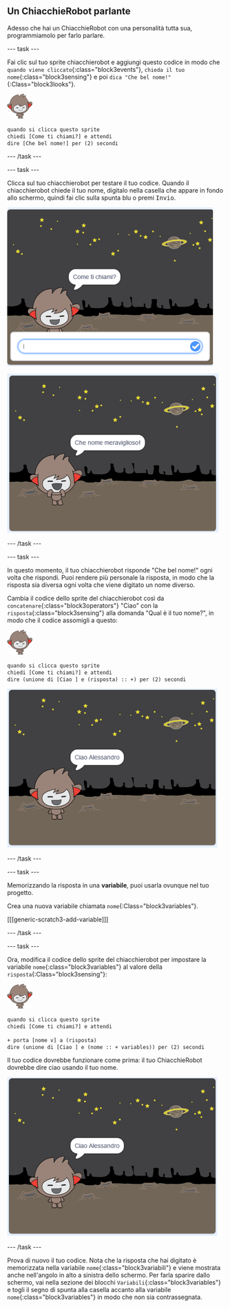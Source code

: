 ## Un ChiacchieRobot parlante

Adesso che hai un ChiacchieRobot con una personalità tutta sua, programmiamolo per farlo parlare.

--- task ---

Fai clic sul tuo sprite chiacchierobot e aggiungi questo codice in modo che `quando viene cliccato`{:class="block3events"}, `chieda il tuo nome`{:class="block3sensing"} e poi `dica "Che bel nome!"`{:Class="block3looks"}.

![sprite nano](images/nano-sprite.png)

```blocks3
quando si clicca questo sprite
chiedi [Come ti chiami?] e attendi
dire [Che bel nome!] per (2) secondi
```

--- /task ---

--- task ---

Clicca sul tuo chiacchierobot per testare il tuo codice. Quando il chiacchierobot chiede il tuo nome, digitalo nella casella che appare in fondo allo schermo, quindi fai clic sulla spunta blu o premi <kbd>Invio</kbd>.

![Testare la risposta del ChiacchieRobot](images/chatbot-ask-test1.png)

![Testare la risposta del ChiacchieRobot](images/chatbot-ask-test2.png)

--- /task ---

--- task ---

In questo momento, il tuo chiacchierobot risponde "Che bel nome!" ogni volta che rispondi. Puoi rendere più personale la risposta, in modo che la risposta sia diversa ogni volta che viene digitato un nome diverso.

Cambia il codice dello sprite del chiacchierobot così da `concatenare`{:class="block3operators"} "Ciao" con la `risposta`{:class="block3sensing"} alla domanda "Qual è il tuo nome?", in modo che il codice assomigli a questo:

![sprite nano](images/nano-sprite.png)

```blocks3
quando si clicca questo sprite
chiedi [Come ti chiami?] e attendi
dire (unione di [Ciao ] e (risposta) :: +) per (2) secondi
```

![Testare una risposta personalizzata](images/chatbot-answer-test.png)

--- /task ---

--- task ---

Memorizzando la risposta in una **variabile**, puoi usarla ovunque nel tuo progetto.

Crea una nuova variabile chiamata `nome`{:Class="block3variables"}.

[[[generic-scratch3-add-variable]]]

--- /task ---

--- task ---

Ora, modifica il codice dello sprite del chiacchierobot per impostare la variabile `nome`{:class="block3variables"} al valore della `risposta`{:Class="block3sensing"}:

![sprite nano](images/nano-sprite.png)

```blocks3
quando si clicca questo sprite
chiedi [Come ti chiami?] e attendi

+ porta [nome v] a (risposta)
dire (unione di [Ciao ] e (nome :: + variables)) per (2) secondi
```

Il tuo codice dovrebbe funzionare come prima: il tuo ChiacchieRobot dovrebbe dire ciao usando il tuo nome.

![Testare una risposta personalizzata](images/chatbot-answer-test.png)

--- /task ---

Prova di nuovo il tuo codice. Nota che la risposta che hai digitato è memorizzata nella variabile `nome`{:class="block3variabili"} e viene mostrata anche nell'angolo in alto a sinistra dello schermo. Per farla sparire dallo schermo, vai nella sezione dei blocchi `Variabili`{:class="block3variables"} e togli il segno di spunta alla casella accanto alla variabile `nome`{:class="block3variables"} in modo che non sia contrassegnata.